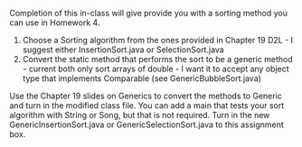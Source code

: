 Completion of this in-class will give provide you with a sorting method you can use in Homework 4.

1.	Choose a Sorting algorithm from the ones provided in Chapter 19 D2L - I suggest either InsertionSort.java or SelectionSort.java
1.	Convert the static method that performs the sort to be a generic method - current both only sort arrays of double - I want it to accept any object type that implements Comparable (see GenericBubbleSort.java)

Use the Chapter 19 slides on Generics to convert the methods to Generic and turn in the modified class file.   You can add a main that tests your sort algorithm with String or Song, but that is not required.  Turn in the new GenericInsertionSort.java or GenericSelectionSort.java to this assignment box.
